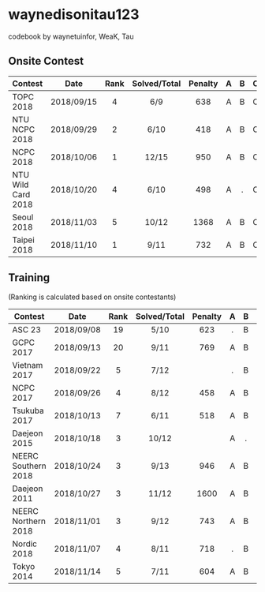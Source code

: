 waynedisonitau123
================

codebook by waynetuinfor, WeaK, Tau

## Onsite Contest
| Contest                   | Date          | Rank | Solved/Total | Penalty | A | B | C | D | E | F | G | H | I | J | K | L | M | N | O |
| --------------------------|:-------------:|:----:|:------------:|:-------:|:-:|:-:|:-:|:-:|:-:|:-:|:-:|:-:|:-:|:-:|:-:|:-:|:-:|:-:|:-:|
| TOPC 2018                 | 2018/09/15    |   4  |     6/9      |   638   | A | B | C | D | E | F | . | . | . |
| NTU NCPC 2018             | 2018/09/29    |   2  |     6/10     |   418   | A | B | C | . | . | F | G | . | I | . | 
| NCPC 2018                 | 2018/10/06    |   1  |    12/15     |   950   | A | B | C | D | E | F | G | H | I | J | . | . | M | . | O |
| NTU Wild Card 2018        | 2018/10/20    |   4  |     6/10     |   498   | A | . | C | . | E | F | . | H | . | J |
| Seoul 2018                | 2018/11/03    |   5  |    10/12     |   1368  | A | B | C | D | E | F | G | . | . | J | K | L |
| Taipei 2018               | 2018/11/10    |   1  |     9/11     |   732   | A | B | C | D | E | . | G | . | I | J | K |


## Training
(Ranking is calculated based on onsite contestants)

| Contest                   | Date          | Rank | Solved/Total | Penalty | A | B | C | D | E | F | G | H | I | J | K | L | M |
| --------------------------|:-------------:|:----:|:------------:|:-------:|:-:|:-:|:-:|:-:|:-:|:-:|:-:|:-:|:-:|:-:|:-:|:-:|:-:|
| ASC 23                    | 2018/09/08    |  19  |     5/10     |   623   | . | B | . | . | E | . | G | H | I | . |
| GCPC 2017                 | 2018/09/13    |  20  |     9/11     |   769   | A | B | C | D | E | F | G | . | I | . | K |
| Vietnam 2017              | 2018/09/22    |   5  |     7/12     |         | . | B | C | . | E | F | . | H | I | J | . | . |
| NCPC 2017                 | 2018/09/26    |   4  |     8/12     |   458   | A | B | C | D | E | F | . | H | I | . | . | . |
| Tsukuba 2017              | 2018/10/13    |   7  |     6/11     |   518   | A | B | C | . | . | F | G | . | I | . | . |
| Daejeon 2015              | 2018/10/18    |   3  |    10/12     |         | A | . | C | . | E | F | G | H | I | J | K | L |
| NEERC Southern 2018       | 2018/10/24    |   3  |     9/13     |   946   | A | B | C | D | E | F | G | H | . | . | K | . | . |
| Daejeon 2011              | 2018/10/27    |   3  |    11/12     |   1600  | A | B | C | D | E | F | G | H | I | J | . | L |
| NEERC Northern 2018       | 2018/11/01    |   3  |     9/12     |   743   | A | B | C | . | E | F | . | H | I | . | K | L |
| Nordic 2018               | 2018/11/07    |   4  |     8/11     |   718   | . | B | C | D | E | . | . | H | I | J | K |
| Tokyo 2014                | 2018/11/14    |   5  |     7/11     |   604   | A | B | C | D | E | F | G | . | . | . | . |
